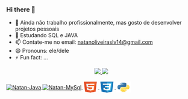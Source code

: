 ### Hi there 👋

- 🔭 Ainda não trabalho profissionalmente, mas gosto de desenvolver projetos pessoais
- 🌱 Estudando SQL e JAVA
- 📫 Contate-me no email: natanoliveiraslv14@gmail.com 
- 😄 Pronouns: ele/dele
- ⚡ Fun fact: ...

<div align="center">
  <a href="https://github.com/NatanOliveiraslv">
  <img height="180em" src="https://github-readme-stats.vercel.app/api?username=NatanOliveiraslv&show_icons=true&theme=dark&include_all_commits=true&count_private=true"/>
  <img height="180em" src="https://github-readme-stats.vercel.app/api/top-langs/?username=NatanOliveiraslv&layout=compact&langs_count=7&theme=dark"/>
</div>

<div style="display: inline_block"><br>
  <img align="center" alt="Natan-Java" height="30" width="40" src="https://cdn.jsdelivr.net/gh/devicons/devicon/icons/java/java-original.svg">
  <img align="center" alt="Natan-MySql" height="30" width="40" src="https://cdn.jsdelivr.net/gh/devicons/devicon/icons/mysql/mysql-original.svg">
  <img align="center" alt="Natan-HTML" height="30" width="40" src="https://raw.githubusercontent.com/devicons/devicon/master/icons/html5/html5-original.svg">
  <img align="center" alt="Rafa-CSS" height="30" width="40" src="https://raw.githubusercontent.com/devicons/devicon/master/icons/css3/css3-original.svg">
  <img align="center" alt="Rafa-Python" height="30" width="40" src="https://raw.githubusercontent.com/devicons/devicon/master/icons/python/python-original.svg">
  
  ##

</div>
